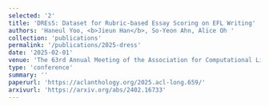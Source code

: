 ```yaml
---
selected: '2'
title: 'DREsS: Dataset for Rubric-based Essay Scoring on EFL Writing'
authors: 'Haneul Yoo, <b>Jieun Han</b>, So-Yeon Ahn, Alice Oh '
collection: 'publications'
permalink: '/publications/2025-dress'
date: '2025-02-01'
venue: 'The 63rd Annual Meeting of the Association for Computational Linguistics (ACL 2025)'
type: 'conference'
summary: ''
paperurl: 'https://aclanthology.org/2025.acl-long.659/'
arxivurl: 'https://arxiv.org/abs/2402.16733'
---
```


